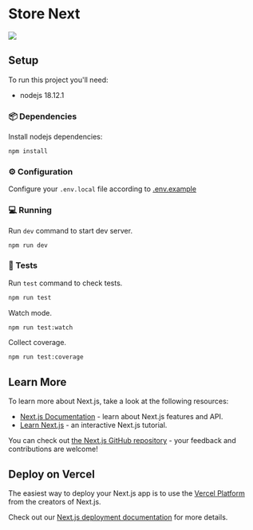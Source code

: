 # Store Next

<img src="https://github.com/gabrielmedina/store-next/actions/workflows/production.yml/badge.svg" />

## Setup

To run this project you'll need:

- nodejs 18.12.1

### 📦 Dependencies

Install nodejs dependencies:

```sh
npm install
```

### ⚙️ Configuration

Configure your `.env.local` file according to [.env.example](./.env.example)

### 💻 Running

Run `dev` command to start dev server.

```sh
npm run dev
```

### 🧪 Tests

Run `test` command to check tests.

```sh
npm run test
```

Watch mode.

```sh
npm run test:watch
```

Collect coverage.

```sh
npm run test:coverage
```

## Learn More

To learn more about Next.js, take a look at the following resources:

- [Next.js Documentation](https://nextjs.org/docs) - learn about Next.js features and API.
- [Learn Next.js](https://nextjs.org/learn) - an interactive Next.js tutorial.

You can check out [the Next.js GitHub repository](https://github.com/vercel/next.js/) - your feedback and contributions are welcome!

## Deploy on Vercel

The easiest way to deploy your Next.js app is to use the [Vercel Platform](https://vercel.com/new?utm_medium=default-template&filter=next.js&utm_source=create-next-app&utm_campaign=create-next-app-readme) from the creators of Next.js.

Check out our [Next.js deployment documentation](https://nextjs.org/docs/deployment) for more details.
